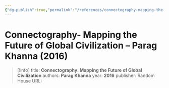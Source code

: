 ```yaml
---
{"dg-publish":true,"permalink":"/references/connectography-mapping-the-future-of-global-civilization-parag-khanna-2016/"}
---
```


# Connectography- Mapping the Future of Global Civilization – Parag Khanna (2016)

> [!info]
> title: **Connectography: Mapping the Future of Global Civilization**
> authors: **Parag Khanna**
> year: **2016**
> publisher: Random House
> URL: 



